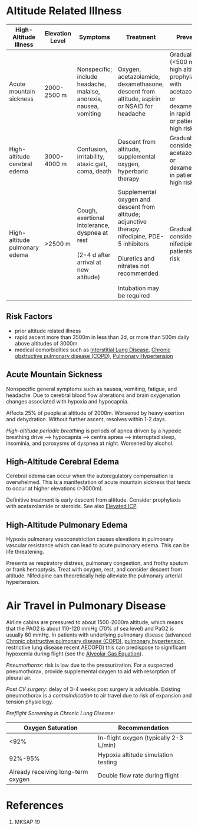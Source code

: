 # Altitude Related Illness

|High-Altitude Illness|Elevation Level|Symptoms|Treatment|Prevention|
|---|---|---|---|---|
|Acute mountain sickness|2000-2500 m|Nonspecific; include headache, malaise, anorexia, nausea, vomiting|Oxygen, acetazolamide, dexamethasone, descent from altitude, aspirin or NSAID for headache|Gradual ascent (<500 m/d) at high altitude; prophylaxis with acetazolamide or dexamethasone in rapid ascent or patients at high risk|
|High-altitude cerebral edema|3000-4000 m|Confusion, irritability, ataxic gait, coma, death|Descent from altitude, supplemental oxygen, hyperbaric therapy|Gradual ascent; consider acetazolamide or dexamethasone in patients at high risk|
|High-altitude pulmonary edema|>2500 m|Cough, exertional intolerance, dyspnea at rest<br><br>(2-4 d after arrival at new altitude)|Supplemental oxygen and descent from altitude; adjunctive therapy: nifedipine, PDE-5 inhibitors<br><br>Diuretics and nitrates not recommended<br><br>Intubation may be required|Gradual ascent; consider nifedipine in patients at high risk|

## Risk Factors
- prior altitude related illness
- rapid ascent more than 3500m in less than 2d, or more than 500m daily above altitudes of 3000m
- medical comorbidities such as [Interstitial Lung Disease](Interstitial%20Lung%20Disease/Interstitial%20Lung%20Disease.md), [Chronic obstructive pulmonary disease (COPD)](Airway%20Disease/Chronic%20obstructive%20pulmonary%20disease%20(COPD).md), [Pulmonary Hypertension](Pulmonary%20Hypertension.md)
## Acute Mountain Sickness
Nonspecific general symptoms such as nausea, vomiting, fatigue, and headache. Due to cerebral blood flow alterations and brain oxygenation changes associated with hypoxia and hypocapnia.

Affects 25% of  people at altitude of 2000m. Worsened by heavy exertion and dehydration. Without further ascent, resolves within 1-2 days.

*High-altitude periodic breathing* is periods of apnea driven by a hypoxic breathing drive --> hypocapnia --> centra apnea --> interrupted sleep, insominia, and paroxysms of dyspnea at night. Worsened by alcohol.

## High-Altitude Cerebral Edema
Cerebral edema can occur when the autoregulatory compensation is overwhelmed. This is a manifestation of acute mountain sickness that tends to occur at higher elevations (>3000m).

Definitive treatment is early descent from altitude. Consider prophylaxis with acetazolamide or steroids. See also [Elevated ICP](../Critical%20Care/Neuro%20Critical%20Care/Elevated%20ICP.md).

## High-Altitude Pulmonary Edema
Hypoxia pulmonary vasoconstriction causes elevations in pulmonary vascular resistance which can lead to acute pulmonary edema. This can be life threatening.

Presents as respiratory distress, pulmonary congestion, and frothy sputum or frank hemoptysis. Treat with oxygen, rest, and consider descent from altitude. Nifedipine can theoretically help alleviate the pulmonary arterial hypertension.

# Air Travel in Pulmonary Disease
Airline cabins are pressured to about 1500-2000m altitude, which means that the PAO2 is about 110-120 mmHg (70% of sea level) and PaO2 is usually 60 mmHg. In patients with underlying pulmonary disease (advanced [Chronic obstructive pulmonary disease (COPD)](Airway%20Disease/Chronic%20obstructive%20pulmonary%20disease%20(COPD).md), [pulmonary hypertension](Pulmonary%20Hypertension.md), restrictive lung disease recent AECOPD) this can predispose to significant hypoxemia during flight (see the [Alveolar Gas Equation](../Critical%20Care/Mechanical%20Ventilation/Respiratory%20Mechanics/Alveolar%20Gas%20Equation.md)).

*Pneumothorax:* risk is low due to the pressurization.  For a suspected pneumothorax, provide supplemental oxygen to aid with resorption of pleural air.

*Post CV surgery:* delay of 3-4 weeks post surgery is advisable. Existing pneumothorax is a *contraindication* to air travel due to risk of expansion and tension physiology.

*Preflight Screening in Chronic Lung Disease:*

| Oxygen Saturation                  | Recommendation                         |
| ---------------------------------- | -------------------------------------- |
| <92%                               | In-flight oxygen (typically 2-3 L/min) |
| 92%-95%                            | Hypoxia altitude simulation testing    |
| Already receiving long-term oxygen | Double flow rate during flight         |

# References
1. MKSAP 19